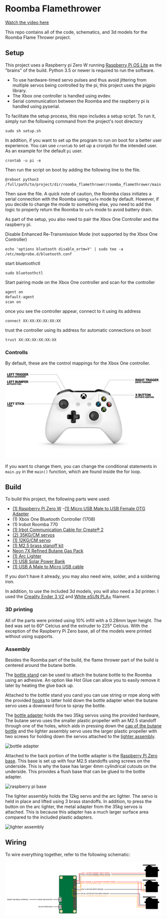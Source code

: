 # Roomba Flamethrower
[Watch the video here](https://youtube.com/alfredosequeida)

This repo contains all of the code, schematics, and 3d models for the Roomba Flame Thrower project.

## Setup
This project uses a Raspberry pi Zero W running [Raspberry Pi OS Lite](https://www.raspberrypi.org/software/operating-systems/) as the "brains" of the build. Python 3.5 or newer is required to run the software.

- To use hardware-timed servo pulses and thus avoid jittering from multiple servos being controlled by the pi, this project uses the pigpio library. 
- The Xbox one controller is handled using evdev.
- Serial communication between the Roomba and the raspberry pi is handled using pyserial.


To facilitate the setup process, this repo includes a setup script. To run it, simply run the following command from the project's root directory

```
sudo sh setup.sh
```

In addition, if you want to set up the program to run on boot for a better user experience. You can use `crontab` to set up a cronjob for the intended user. As an example for the default `pi` user.

```
crontab -u pi -e
```

Then run the script on boot by adding the following line to the file.

```
@reboot python3 /full/path/to/project/dir/roomba_flamethrower/roomba_flamethrower/main.py
```

Then save the file. A quick note of caution, the Roomba class initiates a serial connection with the Roomba using `safe` mode by default. However, if you decide to change the mode to something else, you need to add the logic to properly return the Roomba to `safe` mode to avoid battery drain.

As part of the setup, you also need to pair the Xbox One Controller and the raspberry pi.

Disable Enhanced Re-Transmission Mode (not supported by the Xbox One Controller)
```
echo 'options bluetooth disable_ertm=Y' | sudo tee -a /etc/modprobe.d/bluetooth.conf
```

start bluetoothctl 
```
sudo bluetoothctl
```

Start pairing mode on the Xbox One controller and scan for the controller
```
agent on
default-agent
scan on
```

once you see the controller appear, connect to it using its address
```
connect XX:XX:XX:XX:XX:XX
```

trust the controller using its address for automatic connections on boot
```
trust XX:XX:XX:XX:XX:XX
```

### Controlls
By default, these are the control mappings for the Xbox One controller.

![controll mappings](https://raw.githubusercontent.com/AlfredoSequeida/roomba_flamethrower/main/assets/xbox_one_controller.png)

If you want to change them, you can change the conditional statements in `main.py` in the `main()` function, which are found inside the for loop.

## Build
To build this project, the following parts were used:
- [(1) Raspberry Pi Zero W](https://www.raspberrypi.org/products/raspberry-pi-zero-w/)
-[(1) Micro USB Male to USB Female OTG Adapter](https://www.amazon.com/Ksmile®-Female-Adapter-SamSung-tablets/dp/B01C6032G0)
- (1) Xbox One Bluetooth Controller (1708)
- (1) Irobot Roomba 770
- [(1) Irbot Communication Cable for Create® 2](https://store.irobot.com/default/parts-and-accessories/create-accessories/communication-cable-for-create-2/4466502.html)
- [(2) 35KG/CM servos](https://www.amazon.com/ZOSKAY-Coreless-Digital-Stainless-arduino/dp/B07S9XZYN2)
- [(1) 12KG/CM servo](https://www.amazon.com/4-Pack-MG996R-Torque-Digital-Helicopter/dp/B07MFK266B)
- [(1) M2.5 brass stanoff kit](https://www.amazon.com/LBY-Multi-function-Combination-Screwdriver-Green/dp/B07GK6812D)
- [Neon 7X Refined Butane Gas Pack](https://www.amazon.com/Neon-Refined-Butane-300ml-Pack/dp/B072FR3LT2)
- [(1) Arc Lighter](https://www.amazon.com/lcfun-Waterproof-Windproof-Rechargeable-Flameless-Plasma-Camouflage/dp/B07GCHLDWR)
- [(1) USB Solar Power Bank](https://www.amazon.com/gp/product/B07T2NRK8G)
- [(1) USB A Male to Micro USB cable](https://www.amazon.com/10ft3Pack-Charging-Smartphone-Connection-Blackwhite/dp/B06XYH75NQ)

If you don't have it already, you may also need wire, solder, and a soldering iron.

In addition, to use the included 3d models, you will also need a 3d printer. I used the [Creality Ender 3 V2](https://www.amazon.com/Creality-Printer-Printing-Function-220x220x250mm/dp/B07FFTHMMN) and [White eSUN PLA+](https://www.amazon.com/eSUN-1-75mm-Printer-Filament-2-2lbs/dp/B01EKEMFQS) filament.


### 3D printing
All of the parts were printed using 10% infill with a 0.28mm layer height. The bed was set to 60° Celcius and the extruder to 225° Celcius. With the exception of the Raspberry Pi Zero base, all of the models were printed without using supports.

### Assembly
Besides the Roomba part of the build, the flame thrower part of the build is centered around the butane bottle.

The [bottle stand](https://github.com/AlfredoSequeida/roomba_flamethrower/blob/main/models/bottle_stand.stl) can be used to attach the butane bottle to the Roomba using an adhesive. An option like Hot Glue can allow you to easily remove it later by heating the glue back up.

Attached to the bottle stand you cand you can use string or rope along with the provided [hooks](https://github.com/AlfredoSequeida/roomba_flamethrower/blob/main/models/hook.stl) to latter hold down the bottle adapter when the butane servo uses a downward force to spray the bottle. 

The [bottle adapter](https://github.com/AlfredoSequeida/roomba_flamethrower/blob/main/models/bottle_adapter.stl) holds the two 35kg servos using the provided hardware, The butane servo uses the smaller plastic propeller with an M2.5 standoff through one of the holes, which aids in pressing down the [cap of the butane bottle](https://github.com/AlfredoSequeida/roomba_flamethrower/blob/main/models/cap.stl) and the lighter assembly servo uses the larger plastic propeller with two screws for holding down the servos attached to the [lighter assembly](https://github.com/AlfredoSequeida/roomba_flamethrower/blob/main/models/lighter_assembly.stl).

![bottle adapter]()

Attached to the back portion of the bottle adapter is the [Raspberry Pi Zero base](https://github.com/AlfredoSequeida/roomba_flamethrower/blob/main/models/rpi_zero_base.stl). This base is set up with four M2.5 standoffs using screws on the underside. This is why the base has larger 4mm cylindrical cutouts on the underside. This provides a flush base that can be glued to the bottle adapter.

![raspberry pi base]()

The lighter assembly holds the 12kg servo and the arc lighter. The servo is held in place and lifted using 3 brass standoffs. In addition, to press the button on the arc lighter, the metal adapter from the 35kg servos is attached. This is because this adapter has a much larger surface area compared to the included plastic adapters.

![lighter assembly]()

## Wiring
To wire everything together, refer to the following schematic:

![schematic](https://raw.githubusercontent.com/AlfredoSequeida/roomba_flamethrower/2f7eaa32ffcb4d6fdb0e34170aeb788799d9aadf/assets/schematic.svg)